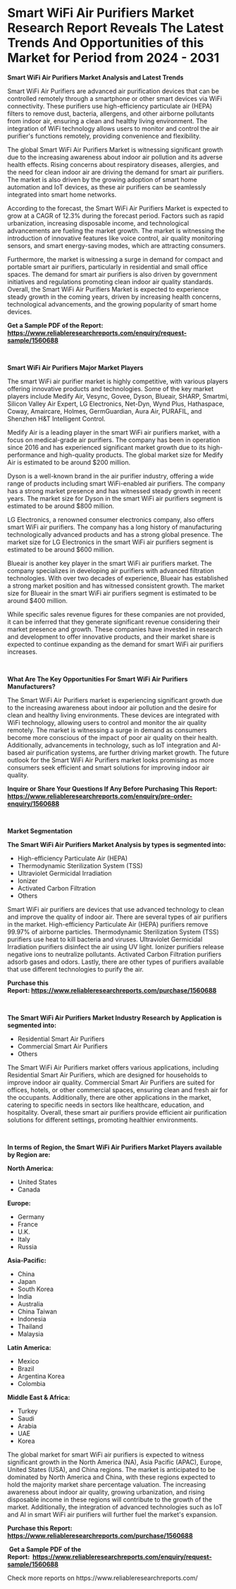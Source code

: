 <p><h1>Smart WiFi Air Purifiers Market Research Report Reveals The Latest Trends And Opportunities of this Market for Period from 2024 - 2031</h1></p><p><strong>Smart WiFi Air Purifiers Market Analysis and Latest Trends</strong></p>
<p><p>Smart WiFi Air Purifiers are advanced air purification devices that can be controlled remotely through a smartphone or other smart devices via WiFi connectivity. These purifiers use high-efficiency particulate air (HEPA) filters to remove dust, bacteria, allergens, and other airborne pollutants from indoor air, ensuring a clean and healthy living environment. The integration of WiFi technology allows users to monitor and control the air purifier's functions remotely, providing convenience and flexibility.</p><p>The global Smart WiFi Air Purifiers Market is witnessing significant growth due to the increasing awareness about indoor air pollution and its adverse health effects. Rising concerns about respiratory diseases, allergies, and the need for clean indoor air are driving the demand for smart air purifiers. The market is also driven by the growing adoption of smart home automation and IoT devices, as these air purifiers can be seamlessly integrated into smart home networks.</p><p>According to the forecast, the Smart WiFi Air Purifiers Market is expected to grow at a CAGR of 12.3% during the forecast period. Factors such as rapid urbanization, increasing disposable income, and technological advancements are fueling the market growth. The market is witnessing the introduction of innovative features like voice control, air quality monitoring sensors, and smart energy-saving modes, which are attracting consumers.</p><p>Furthermore, the market is witnessing a surge in demand for compact and portable smart air purifiers, particularly in residential and small office spaces. The demand for smart air purifiers is also driven by government initiatives and regulations promoting clean indoor air quality standards. Overall, the Smart WiFi Air Purifiers Market is expected to experience steady growth in the coming years, driven by increasing health concerns, technological advancements, and the growing popularity of smart home devices.</p></p>
<p><strong>Get a Sample PDF of the Report:&nbsp; <a href="https://www.reliableresearchreports.com/enquiry/request-sample/1560688">https://www.reliableresearchreports.com/enquiry/request-sample/1560688</a></strong></p>
<p>&nbsp;</p>
<p><strong>Smart WiFi Air Purifiers Major Market Players</strong></p>
<p><p>The smart WiFi air purifier market is highly competitive, with various players offering innovative products and technologies. Some of the key market players include Medify Air, Vesync, Govee, Dyson, Blueair, SHARP, Smartmi, Silicon Valley Air Expert, LG Electronics, Net-Dyn, Wynd Plus, Hathaspace, Coway, Amaircare, Holmes, GermGuardian, Aura Air, PURAFIL, and Shenzhen H&T Intelligent Control.</p><p>Medify Air is a leading player in the smart WiFi air purifiers market, with a focus on medical-grade air purifiers. The company has been in operation since 2016 and has experienced significant market growth due to its high-performance and high-quality products. The global market size for Medify Air is estimated to be around $200 million.</p><p>Dyson is a well-known brand in the air purifier industry, offering a wide range of products including smart WiFi-enabled air purifiers. The company has a strong market presence and has witnessed steady growth in recent years. The market size for Dyson in the smart WiFi air purifiers segment is estimated to be around $800 million.</p><p>LG Electronics, a renowned consumer electronics company, also offers smart WiFi air purifiers. The company has a long history of manufacturing technologically advanced products and has a strong global presence. The market size for LG Electronics in the smart WiFi air purifiers segment is estimated to be around $600 million.</p><p>Blueair is another key player in the smart WiFi air purifiers market. The company specializes in developing air purifiers with advanced filtration technologies. With over two decades of experience, Blueair has established a strong market position and has witnessed consistent growth. The market size for Blueair in the smart WiFi air purifiers segment is estimated to be around $400 million.</p><p>While specific sales revenue figures for these companies are not provided, it can be inferred that they generate significant revenue considering their market presence and growth. These companies have invested in research and development to offer innovative products, and their market share is expected to continue expanding as the demand for smart WiFi air purifiers increases.</p></p>
<p>&nbsp;</p>
<p><strong>What Are The Key Opportunities For Smart WiFi Air Purifiers Manufacturers?</strong></p>
<p><p>The Smart WiFi Air Purifiers market is experiencing significant growth due to the increasing awareness about indoor air pollution and the desire for clean and healthy living environments. These devices are integrated with WiFi technology, allowing users to control and monitor the air quality remotely. The market is witnessing a surge in demand as consumers become more conscious of the impact of poor air quality on their health. Additionally, advancements in technology, such as IoT integration and AI-based air purification systems, are further driving market growth. The future outlook for the Smart WiFi Air Purifiers market looks promising as more consumers seek efficient and smart solutions for improving indoor air quality.</p></p>
<p><strong>Inquire or Share Your Questions If Any Before Purchasing This Report: <a href="https://www.reliableresearchreports.com/enquiry/pre-order-enquiry/1560688">https://www.reliableresearchreports.com/enquiry/pre-order-enquiry/1560688</a></strong></p>
<p>&nbsp;</p>
<p><strong>Market Segmentation</strong></p>
<p><strong>The Smart WiFi Air Purifiers Market Analysis by types is segmented into:</strong></p>
<p><ul><li>High-efficiency Particulate Air (HEPA)</li><li>Thermodynamic Sterilization System (TSS)</li><li>Ultraviolet Germicidal Irradiation</li><li>Ionizer</li><li>Activated Carbon Filtration</li><li>Others</li></ul></p>
<p><p>Smart WiFi air purifiers are devices that use advanced technology to clean and improve the quality of indoor air. There are several types of air purifiers in the market. High-efficiency Particulate Air (HEPA) purifiers remove 99.97% of airborne particles. Thermodynamic Sterilization System (TSS) purifiers use heat to kill bacteria and viruses. Ultraviolet Germicidal Irradiation purifiers disinfect the air using UV light. Ionizer purifiers release negative ions to neutralize pollutants. Activated Carbon Filtration purifiers adsorb gases and odors. Lastly, there are other types of purifiers available that use different technologies to purify the air.</p></p>
<p><strong>Purchase this Report:&nbsp;<a href="https://www.reliableresearchreports.com/purchase/1560688">https://www.reliableresearchreports.com/purchase/1560688</a></strong></p>
<p>&nbsp;</p>
<p><strong>The Smart WiFi Air Purifiers Market Industry Research by Application is segmented into:</strong></p>
<p><ul><li>Residential Smart Air Purifiers</li><li>Commercial Smart Air Purifiers</li><li>Others</li></ul></p>
<p><p>The Smart WiFi Air Purifiers market offers various applications, including Residential Smart Air Purifiers, which are designed for households to improve indoor air quality. Commercial Smart Air Purifiers are suited for offices, hotels, or other commercial spaces, ensuring clean and fresh air for the occupants. Additionally, there are other applications in the market, catering to specific needs in sectors like healthcare, education, and hospitality. Overall, these smart air purifiers provide efficient air purification solutions for different settings, promoting healthier environments.</p></p>
<p>&nbsp;</p>
<p><strong>In terms of Region, the Smart WiFi Air Purifiers Market Players available by Region are:</strong></p>
<p>
    <p> <strong> North America: </strong>
        <ul>
            <li>United States</li>
            <li>Canada</li>
        </ul>
        </p> 
    <p> <strong> Europe: </strong>
        <ul>
            <li>Germany</li>
            <li>France</li>
            <li>U.K.</li>
            <li>Italy</li>
            <li>Russia</li>
        </ul>
        </p> 
    <p> <strong> Asia-Pacific: </strong>
        <ul>
            <li>China</li>
            <li>Japan</li>
            <li>South Korea</li>
            <li>India</li>
            <li>Australia</li>
            <li>China Taiwan</li>
            <li>Indonesia</li>
            <li>Thailand</li>
            <li>Malaysia</li>
        </ul>
        </p> 
    <p> <strong> Latin America: </strong>
        <ul>
            <li>Mexico</li>
            <li>Brazil</li>
            <li>Argentina Korea</li>
            <li>Colombia</li>
        </ul>
        </p> 
    <p> <strong> Middle East & Africa: </strong>
        <ul>
            <li>Turkey</li>
            <li>Saudi</li>
            <li>Arabia</li>
            <li>UAE</li>
            <li>Korea</li>
        </ul>
    </p>
    </p>
<p><p>The global market for smart WiFi air purifiers is expected to witness significant growth in the North America (NA), Asia Pacific (APAC), Europe, United States (USA), and China regions. The market is anticipated to be dominated by North America and China, with these regions expected to hold the majority market share percentage valuation. The increasing awareness about indoor air quality, growing urbanization, and rising disposable income in these regions will contribute to the growth of the market. Additionally, the integration of advanced technologies such as IoT and AI in smart WiFi air purifiers will further fuel the market's expansion.</p></p>
<p><strong>Purchase this Report: <a href="https://www.reliableresearchreports.com/purchase/1560688">https://www.reliableresearchreports.com/purchase/1560688</a></strong></p>
<p>&nbsp;<strong>Get a Sample PDF of the Report:&nbsp;&nbsp;<a href="https://www.reliableresearchreports.com/enquiry/request-sample/1560688">https://www.reliableresearchreports.com/enquiry/request-sample/1560688</a></strong></p>
<p><strong></strong></p>
<p>Check more reports on https://www.reliableresearchreports.com/</p>
